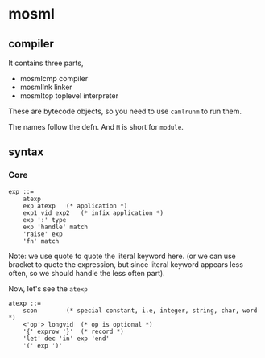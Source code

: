 # mosml

## compiler

It contains three parts,

- mosmlcmp	compiler
- mosmllnk	linker
- mosmltop	toplevel interpreter

These are bytecode objects, so you need to use `camlrunm` to run them.

The names follow the defn. And `M` is short for `module`.

## syntax

### Core

```
exp ::=
	atexp
	exp atexp	(* application *)
	exp1 vid exp2	(* infix application *)
	exp ':' type
	exp 'handle' match
	'raise' exp
	'fn' match
```

Note: we use quote to quote the literal keyword here. (or we can use bracket to quote the expression, but since literal keyword appears less often, so we should handle the less often part).

Now, let's see the `atexp`

```
atexp ::=
	scon		(* special constant, i.e, integer, string, char, word *)
	<'op'> longvid	(* op is optional *)
	'{' exprow '}'	(* record *)
	'let' dec 'in' exp 'end'
	'(' exp ')'
```